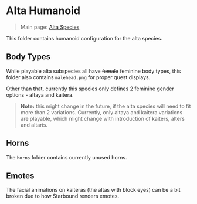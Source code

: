 # Alta Humanoid

> Main page: [Alta Species](https://github.com/Ceterai/Enternia/wiki/Alta)

This folder contains humanoid configuration for the alta species.

## Body Types

While playable alta subspecies all have ~~female~~ feminine body types, this folder also contains `malehead.png` for proper quest displays.

Other than that, currently this species only defines 2 feminine gender options - altaya and kaitera.

> **Note:** this might change in the future, if the alta species will need to fit more than 2 variations. Currently, only altaya and kaitera variations are playable, which might change with introduction of kaiters, alters and altaris.

## Horns

The `horns` folder contains currently unused horns.

## Emotes

The facial animations on kaiteras (the altas with block eyes) can be a bit broken due to how Starbound renders emotes.
